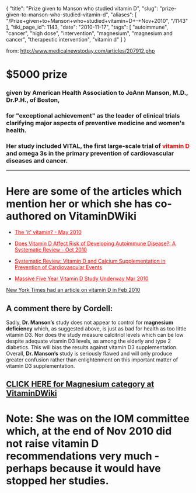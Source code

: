 {
    "title": "Prize given to Manson who studied vitamin D",
    "slug": "prize-given-to-manson-who-studied-vitamin-d",
    "aliases": [
        "/Prize+given+to+Manson+who+studied+vitamin+D+-+Nov+2010",
        "/1143"
    ],
    "tiki_page_id": 1143,
    "date": "2010-11-17",
    "tags": [
        "autoimmune",
        "cancer",
        "high dose",
        "intervention",
        "magnesium",
        "magnesium and cancer",
        "therapeutic intervention",
        "vitamin d"
    ]
}


from: http://www.medicalnewstoday.com/articles/207912.php

# $5000 prize

### given by American Health Association to JoAnn Manson, M.D., Dr.P.H., of Boston,

### for "exceptional achievement" as the leader of clinical trials clarifying major aspects of preventive medicine and women's health.

### Her study included VITAL, the first large-scale trial of <span style="color:#F00;">vitamin D</span> and omega 3s in the primary prevention of cardiovascular diseases and cancer.

- - - - 

# Here are some of the articles which mention her or which she has co-authored on VitaminDWiki

* <a href="/posts/the-it-vitamin" style="color: red; text-decoration: underline;" title="This link has an unknown page_id: 378">The 'it' vitamin? - May 2010</a>

* <a href="/posts/does-vitamin-d-affect-risk-of-developing-autoimmune-disease-a-systematic-review" style="color: red; text-decoration: underline;" title="This link has an unknown page_id: 1111">Does Vitamin D Affect Risk of Developing Autoimmune Disease?: A Systematic Review - Oct 2010</a>

* <a href="/posts/systematic-review-vitamin-d-and-calcium-supplementation-in-prevention-of-cardiovascular-events" style="color: red; text-decoration: underline;" title="This link has an unknown page_id: 151">Systematic Review: Vitamin D and Calcium Supplementation in Prevention of Cardiovascular Events</a>

* <a href="/posts/massive-five-year-vitamin-d-study-underway" style="color: red; text-decoration: underline;" title="This link has an unknown page_id: 75">Massive Five Year Vitamin D Study Underway Mar 2010</a>

[New York Times had an article on vitamin D in Feb 2010](http://well.blogs.nytimes.com/2010/02/01/the-miracle-of-vitamin-d-sound-science-or-hype/%20) 

## A comment there by Cordell:

Sadly,  **Dr. Manson’s**  study does not appear to control for  **magnesium deficiency**  which, as suggested above, is just as bad for health as too little vitamin D3. Nor does the study measure calcitriol levels which can be low despite adequate vitamin D3 levels, as among the elderly and type 2 diabetics. This will bias the results against vitamin D3 supplementation. Overall,  **Dr. Manson’s**  study is seriously flawed and will only produce greater confusion rather than enlightenment on this important matter of vitamin D3 supplementation.

## [CLICK HERE for Magnesium category at VitaminDWiki](https://www.VitaminDWiki.com/tiki-browse_categories.php?parentId=54&sort_mode=created_desc)

# Note: She was on the IOM committee which, at the end of Nov 2010 did not raise vitamin D recommendations very much - perhaps because it would have stopped her studies.